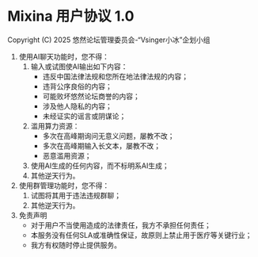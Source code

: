 # Mixina 用户协议 1.0

Copyright (C) 2025 悠然论坛管理委员会-“Vsinger小冰”企划小组

1. 使用AI聊天功能时，您不得：
    1. 输入或试图使AI输出如下内容：
        - 违反中国法律法规和您所在地法律法规的内容；
        - 违背公序良俗的内容；
        - 可能败坏悠然论坛商誉的内容；
        - 涉及他人隐私的内容；
        - 未经证实的谣言或阴谋论；
    2. 滥用算力资源：
        - 多次在高峰期询问无意义问题，屡教不改；
        - 多次在高峰期输入长文本，屡教不改；
        - 恶意滥用资源；
    3. 使用AI生成的任何内容，而不标明系AI生成；
    4. 其他逆天行为。
2. 使用群管理功能时，您不得：
    1. 试图将其用于违法违规群聊；
    2. 其他逆天行为。
3. 免责声明
    - 对于用户不当使用造成的法律责任，我方不承担任何责任；
    - 本服务没有任何SLA或准确性保证，故原则上禁止用于医疗等关键行业；
    - 我方有权随时停止提供服务。